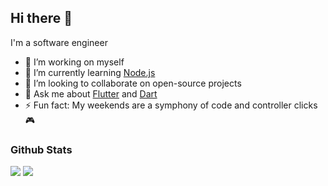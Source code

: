 ## Hi there 👋

I'm a software engineer

- 🔭 I’m working on myself
- 🌱 I’m currently learning [Node.js](https://nodejs.org/)
- 👯 I’m looking to collaborate on open-source projects
- 💬 Ask me about [Flutter](https://flutter.dev) and [Dart](https://dart.dev)
- ⚡ Fun fact: My weekends are a symphony of code and controller clicks 🎮

### Github Stats

<img src="http://github-readme-streak-stats.herokuapp.com?user=abhakhand&theme=nightowl&ring=ff5600&fire=ff5600&currStreakNum=ffffff&currStreakLabel=ffffff">
<img src="https://github-readme-stats.vercel.app/api/top-langs/?username=abhakhand&hide=css,html&theme=nightowl&layout=donut">
<!-- <img src="https://github-readme-stats.vercel.app/api?username=abhakhand&&show_icons=true&theme=nightowl&line_height=35&count_private=true"> -->
